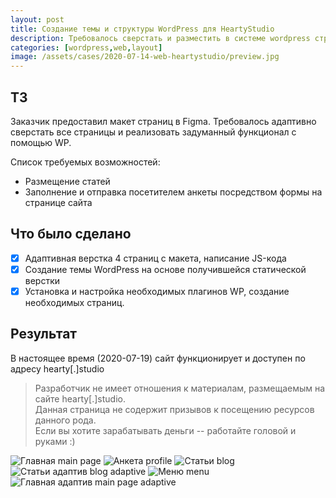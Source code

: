 ```yaml
---
layout: post
title: Создание темы и структуры WordPress для HeartyStudio
description: Требовалось сверстать и разместить в системе wordpress структуру сайта HeartyStudio, настроить блок статей и форму регистрации.
categories: [wordpress,web,layout]
image: /assets/cases/2020-07-14-web-heartystudio/preview.jpg
---
```

## ТЗ
Заказчик предоставил макет страниц в Figma. Требовалось адаптивно сверстать все страницы и реализовать задуманный функционал с помощью WP.

Список требуемых возможностей:
  * Размещение статей
  * Заполнение и отправка посетителем анкеты посредством формы на странице сайта
 
## Что было сделано
  * [x] Адаптивная верстка 4 страниц с макета, написание JS-кода
  * [x] Создание темы WordPress на основе получившейся статической верстки
  * [x] Установка и настройка необходимых плагинов WP, создание необходимых страниц.

## Результат 
В настоящее время (2020-07-19) сайт функционирует и доступен по адресу hearty[.]studio
<blockquote class="disclaimer">
Разработчик не имеет отношения к материалам, размещаемым на сайте hearty[.]studio.<br>
Данная страница не содержит призывов к посещению ресурсов данного рода.<br>
Если вы хотите зарабатывать деньги -- работайте головой и руками :)
</blockquote>

![Главная main page](/assets/cases/2020-07-14-web-heartystudio/img1.jpg)
![Анкета profile](/assets/cases/2020-07-14-web-heartystudio/img2.jpg)
![Статьи blog](/assets/cases/2020-07-14-web-heartystudio/img3.jpg)
![Статьи адаптив blog adaptive](/assets/cases/2020-07-14-web-heartystudio/img4.jpg)
![Меню menu](/assets/cases/2020-07-14-web-heartystudio/img5.jpg)
![Главная адаптив main page adaptive](/assets/cases/2020-07-14-web-heartystudio/img6.jpg)